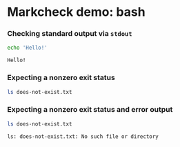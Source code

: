 # Markcheck demo: bash

<!--markcheck config:
{
  "lang": {
    "bash": {
      "defaultFileName": "main.sh",
      "commands": [
        ["bash", "$FILE_NAME"]
      ],
    },
  },
}
-->

### Checking standard output via `stdout`

<!--markcheck stdout="stdout-hello"-->
```bash
echo 'Hello!'
```

<!--markcheck id="stdout-hello"-->
```
Hello!
```

### Expecting a nonzero exit status

<!--markcheck exitStatus="nonzero"-->
```bash
ls does-not-exist.txt
```

### Expecting a nonzero exit status and error output

<!--markcheck exitStatus="nonzero" stderr="stderr-ls"-->
```bash
ls does-not-exist.txt
```

<!--markcheck id="stderr-ls"-->
```
ls: does-not-exist.txt: No such file or directory
```
